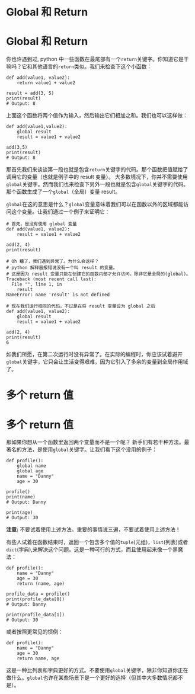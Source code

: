 # Global 和 Return

# Global 和 Return

你也许遇到过, python 中一些函数在最尾部有一个`return`关键字。你知道它是干嘛吗？它和其他语言的`return`类似。我们来检查下这个小函数：

```
def add(value1, value2):
    return value1 + value2

result = add(3, 5)
print(result)
# Output: 8 
```

上面这个函数将两个值作为输入，然后输出它们相加之和。我们也可以这样做：

```
def add(value1,value2):
    global result
    result = value1 + value2

add(3,5)
print(result)
# Output: 8 
```

那首先我们来谈谈第一段也就是包含`return`关键字的代码。那个函数把值赋给了调用它的变量（也就是例子中的 result 变量）。
大多数境况下，你并不需要使用`global`关键字。然而我们也来检查下另外一段也就是包含`global`关键字的代码。 那个函数生成了一个`global`（全局）变量 result。

`global`在这的意思是什么？`global`变量意味着我们可以在函数以外的区域都能访问这个变量。让我们通过一个例子来证明它：

```
# 首先，是没有使用 global 变量
def add(value1, value2):
    result = value1 + value2

add(2, 4)
print(result)

# Oh 糟了，我们遇到异常了。为什么会这样？
# python 解释器报错说没有一个叫 result 的变量。
# 这是因为 result 变量只能在创建它的函数内部才允许访问，除非它是全局的(global)。
Traceback (most recent call last):
  File "", line 1, in
    result
NameError: name 'result' is not defined

# 现在我们运行相同的代码，不过是在将 result 变量设为 global 之后
def add(value1, value2):
    global result
    result = value1 + value2

add(2, 4)
print(result)
6 
```

如我们所愿，在第二次运行时没有异常了。在实际的编程时，你应该试着避开`global`关键字，它只会让生活变得艰难，因为它引入了多余的变量到全局作用域了。

# 多个 return 值

# 多个 return 值

那如果你想从一个函数里返回两个变量而不是一个呢？
新手们有若干种方法。最著名的方法，是使用`global`关键字。让我们看下这个没用的例子：

```
def profile():
    global name
    global age
    name = "Danny"
    age = 30

profile()
print(name)
# Output: Danny

print(age)
# Output: 30 
```

**注意:** 不要试着使用上述方法。重要的事情说三遍，不要试着使用上述方法！

有些人试着在函数结束时，返回一个包含多个值的`tuple`(元组)，`list`(列表)或者`dict`(字典),来解决这个问题。这是一种可行的方式，而且使用起来像一个黑魔法：

```
def profile():
    name = "Danny"
    age = 30
    return (name, age)

profile_data = profile()
print(profile_data[0])
# Output: Danny

print(profile_data[1])
# Output: 30 
```

或者按照更常见的惯例：

```
def profile():
    name = "Danny"
    age = 30
    return name, age 
```

这是一种比列表和字典更好的方式。不要使用`global`关键字，除非你知道你正在做什么。`global`也许在某些场景下是一个更好的选择（但其中大多数情况都不是）。